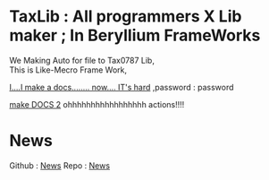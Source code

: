 # TaxLib : All programmers X Lib maker ; In Beryllium FrameWorks

We Making Auto for file to Tax0787 Lib,  
This is Like-Mecro Frame Work,

[I....I make a docs........ now.... IT's hard](https://taxos.tistory.com/entry/TaxLibFrameWorkDocuments)
,password : password

[make DOCS 2](https://tax0787.github.io/TaxLibFW/)
 ohhhhhhhhhhhhhhhhh actions!!!!

# News
Github : [News](https://github.com/Tax0787/TaxLibFW/blob/main/news.md)
Repo : [News](./news.md)
